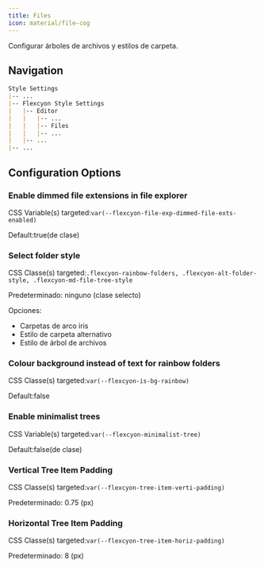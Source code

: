 ```yaml
---
title: Files
icon: material/file-cog
---
```


Configurar árboles de archivos y estilos de carpeta.

## Navigation

```md
Style Settings
|-- ...
|-- Flexcyon Style Settings
|   |-- Editor
|   |   |-- ...
|   |   |-- Files
|   |   |-- ...
|   |-- ...
|-- ...
```

## Configuration Options

### Enable dimmed file extensions in file explorer

CSS Variable(s) targeted:`var(--flexcyon-file-exp-dimmed-file-exts-enabled)`

Default:true(de clase)

### Select folder style

CSS Classe(s) targeted:`.flexcyon-rainbow-folders, .flexcyon-alt-folder-style, .flexcyon-md-file-tree-style`

Predeterminado: ninguno (clase selecto)

Opciones:

- Carpetas de arco iris
- Estilo de carpeta alternativo
- Estilo de árbol de archivos

### Colour background instead of text for rainbow folders

CSS Classe(s) targeted:`var(--flexcyon-is-bg-rainbow)`

Default:false

### Enable minimalist trees

CSS Variable(s) targeted:`var(--flexcyon-minimalist-tree)`

Default:false(de clase)

### Vertical Tree Item Padding

CSS Classe(s) targeted:`var(--flexcyon-tree-item-verti-padding)`

Predeterminado: 0.75 (px)

### Horizontal Tree Item Padding

CSS Classe(s) targeted:`var(--flexcyon-tree-item-horiz-padding)`

Predeterminado: 8 (px)

